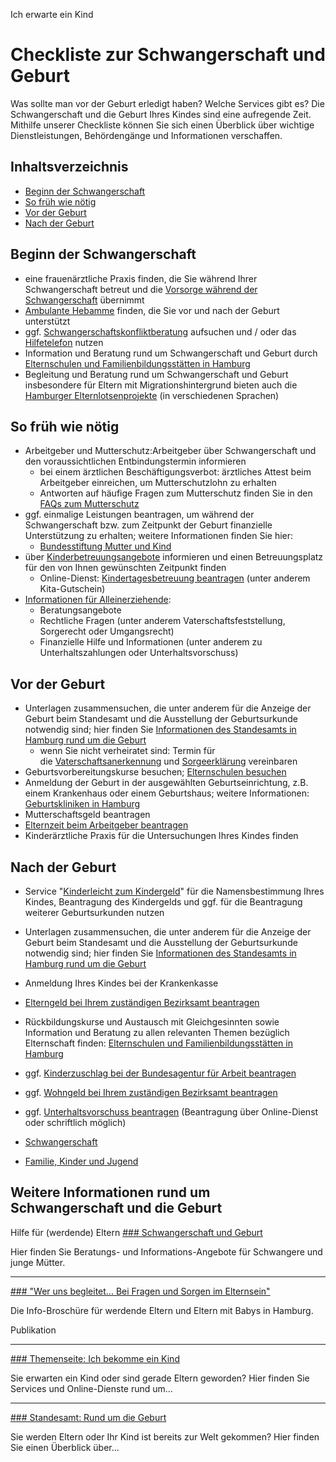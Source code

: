 


Ich erwarte ein Kind

Checkliste zur Schwangerschaft und Geburt
=========================================

Was sollte man vor der Geburt erledigt haben? Welche Services gibt es? Die Schwangerschaft und die Geburt Ihres Kindes sind eine aufregende Zeit. Mithilfe unserer Checkliste können Sie sich einen Überblick über wichtige Dienstleistungen, Behördengänge und Informationen verschaffen.

Inhaltsverzeichnis
------------------

* [Beginn der Schwangerschaft](#id1057732455__h2-1)
* [So früh wie nötig](#id1057732455__h2-2)
* [Vor der Geburt](#id1057732455__h2-3)
* [Nach der Geburt](#id1057732455__h2-4)

Beginn der Schwangerschaft
--------------------------

* eine frauenärztliche Praxis finden, die Sie während Ihrer Schwangerschaft betreut und die [Vorsorge während der Schwangerschaft](/politik-und-verwaltung/behoerden/sozialbehoerde/themen/gesundheit/gesundheitsfoerderung/kindergesundheit/schwangerschaft/schwangerenvorsorge-33634) übernimmt
* [Ambulante Hebamme](/politik-und-verwaltung/behoerden/sozialbehoerde/themen/gesundheit/gesundheitsfoerderung/kindergesundheit/schwangerschaft/ambulante-hebammen-33608) finden, die Sie vor und nach der Geburt unterstützt
* ggf. [Schwangerschaftskonfliktberatung](/politik-und-verwaltung/behoerden/sozialbehoerde/themen/gesundheit/gesundheitsfoerderung/schwangerschaftskonfliktberatung) aufsuchen und / oder das [Hilfetelefon](https://www.hilfetelefon-schwangere.de/) nutzen
* Information und Beratung rund um Schwangerschaft und Geburt durch [Elternschulen und Familienbildungsstätten in Hamburg](/politik-und-verwaltung/behoerden/sozialbehoerde/themen/familie/familienwegweiser/familienbildung-35456)
* Begleitung und Beratung rund um Schwangerschaft und Geburt insbesondere für Eltern mit Migrationshintergrund bieten auch die [Hamburger Elternlotsenprojekte](/politik-und-verwaltung/behoerden/sozialbehoerde/themen/familie/jugendhilfe/elternlotsen/standorte-36388) (in verschiedenen Sprachen)

So früh wie nötig
-----------------

* Arbeitgeber und Mutterschutz:Arbeitgeber über Schwangerschaft und den voraussichtlichen Entbindungstermin informieren
  + bei einem ärztlichen Beschäftigungsverbot: ärztliches Attest beim Arbeitgeber einreichen, um Mutterschutzlohn zu erhalten
  + Antworten auf häufige Fragen zum Mutterschutz finden Sie in den [FAQs zum Mutterschutz](/politik-und-verwaltung/behoerden/bjv/themen/verbraucherschutz/arbeitsschutz/themen/mutterschutz/faq-mutterschutz-87882)
* ggf. einmalige Leistungen beantragen, um während der Schwangerschaft bzw. zum Zeitpunkt der Geburt finanzielle Unterstützung zu erhalten; weitere Informationen finden Sie hier:
  + [Bundesstiftung Mutter und Kind](https://www.bundesstiftung-mutter-und-kind.de/)
* über [Kinderbetreuungsangebote](/politik-und-verwaltung/behoerden/sozialbehoerde/themen/familie/kinderbetreuung/elternbeitraege-neu-35310) informieren und einen Betreuungsplatz für den von Ihnen gewünschten Zeitpunkt finden
  + Online-Dienst: [Kindertagesbetreuung beantragen](https://serviceportal.hamburg.de/HamburgGateway/Service/Entry/AFM-KitaG) (unter anderem Kita-Gutschein)
* [Informationen für Alleinerziehende](/politik-und-verwaltung/behoerden/sozialbehoerde/themen/familie/familienwegweiser/alleinerziehen-36302):
  + Beratungsangebote
  + Rechtliche Fragen (unter anderem Vaterschaftsfeststellung, Sorgerecht oder Umgangsrecht)
  + Finanzielle Hilfe und Informationen (unter anderem zu Unterhaltszahlungen oder Unterhaltsvorschuss)

Vor der Geburt
--------------

* Unterlagen zusammensuchen, die unter anderem für die Anzeige der Geburt beim Standesamt und die Ausstellung der Geburtsurkunde notwendig sind; hier finden Sie [Informationen des Standesamts in Hamburg rund um die Geburt](/politik-und-verwaltung/bezirke/bezirksthemen/standesamt/geburt)
  + wenn Sie nicht verheiratet sind: Termin für die [Vaterschaftsanerkennung](https://www.hamburg.de/service/info/111048559/n0/) und [Sorgeerklärung](https://www.hamburg.de/service/info/111048271/n0/) vereinbaren
* Geburtsvorbereitungskurse besuchen; [Elternschulen besuchen](/politik-und-verwaltung/behoerden/sozialbehoerde/themen/familie/familienwegweiser/familienbildung-35456)
* Anmeldung der Geburt in der ausgewählten Geburtseinrichtung, z.B. einem Krankenhaus oder einem Geburtshaus; weitere Informationen: [Geburtskliniken in Hamburg](/politik-und-verwaltung/behoerden/sozialbehoerde/themen/gesundheit/krankenhaus/geburtskliniken-33622)
* Mutterschaftsgeld beantragen
* [Elternzeit beim Arbeitgeber beantragen](/politik-und-verwaltung/behoerden/sozialbehoerde/themen/familie/familienwegweiser/elternzeit-36314)
* Kinderärztliche Praxis für die Untersuchungen Ihres Kindes finden

Nach der Geburt
---------------

* Service "[Kinderleicht zum Kindergeld](/politik-und-verwaltung/behoerden/behoerde-fuer-wissenschaft-forschung-gleichstellung-und-bezirke/digitaler-service/kinderleicht-zum-kindergeld)" für die Namensbestimmung Ihres Kindes, Beantragung des Kindergelds und ggf. für die Beantragung weiterer Geburtsurkunden nutzen
* Unterlagen zusammensuchen, die unter anderem für die Anzeige der Geburt beim Standesamt und die Ausstellung der Geburtsurkunde notwendig sind; hier finden Sie [Informationen des Standesamts in Hamburg rund um die Geburt](/politik-und-verwaltung/bezirke/bezirksthemen/standesamt/geburt)
* Anmeldung Ihres Kindes bei der Krankenkasse
* [Elterngeld bei Ihrem zuständigen Bezirksamt beantragen](https://www.hamburg.de/service/info/11981756/n0/)
* Rückbildungskurse und Austausch mit Gleichgesinnten sowie Information und Beratung zu allen relevanten Themen bezüglich Elternschaft finden: [Elternschulen und Familienbildungsstätten in Hamburg](/politik-und-verwaltung/behoerden/sozialbehoerde/themen/familie/familienwegweiser/familienbildung-35456)
* ggf. [Kinderzuschlag bei der Bundesagentur für Arbeit beantragen](https://web.arbeitsagentur.de/kiz/ui/start)
* ggf. [Wohngeld bei Ihrem zuständigen Bezirksamt beantragen](/politik-und-verwaltung/behoerden/behoerde-fuer-stadtentwicklung-und-wohnen/themen/wohnen/wohnfoerderung/wohngeld)
* ggf. [Unterhaltsvorschuss beantragen](https://serviceportal.gemeinsamonline.de/Onlinedienste/Service/Entry/UVORSCHUSS) (Beantragung über Online-Dienst oder schriftlich möglich)

* [Schwangerschaft](/625042!search?state=H4sIAAAAAAAA_zXMsQrCQBBF0X959RZRJInTKtYp0gWLQScaWHfJzGwhIf9uEFIeLtwFT3a5af6AUokx_N3nXSM_xA204Fg3TQUacGrPLe5rwHty60Q7fgnoUAXMRfQLAgIsq--PYnLdppeczJWntIWRo8n6A3mwxfd9AAAA&ignoreFacets=false)
* [Familie, Kinder und Jugend](/625042!search?state=H4sIAAAAAAAA_zXMsQrCQBBF0X959RariInTKtYp0onFoBMNrLs4M1tIyL8nCCkPF-6EJ7tctXxAuaYU_u7LpoEf4gaasD82TQTdcDjFFvc54D26daIdvwS0iwHfKvoDAQFW1LdHNbms03PJ5spjXsPAyWReAIQwD959AAAA&ignoreFacets=false)

Weitere Informationen rund um Schwangerschaft und die Geburt
------------------------------------------------------------

Hilfe für (werdende) Eltern
[### Schwangerschaft und Geburt](/politik-und-verwaltung/behoerden/sozialbehoerde/themen/familie/familienwegweiser/schwangerschaft-36340)

Hier finden Sie Beratungs- und Informations-Angebote für Schwangere und junge Mütter.

---

[### "Wer uns begleitet... Bei Fragen und Sorgen im Elternsein"](/politik-und-verwaltung/behoerden/sozialbehoerde/themen/familie/jugendhilfe/fruehe-hilfen/wer-uns-begleitet-802616)

Die Info-Broschüre für werdende Eltern und Eltern mit Babys in Hamburg.

Publikation

---

[### Themenseite: Ich bekomme ein Kind](/service/schwangerschaft-und-geburt)

Sie erwarten ein Kind oder sind gerade Eltern geworden? Hier finden Sie Services und Online-Dienste rund um...

---

[### Standesamt: Rund um die Geburt](/politik-und-verwaltung/bezirke/bezirksthemen/standesamt/geburt)

Sie werden Eltern oder Ihr Kind ist bereits zur Welt gekommen? Hier finden Sie einen Überblick über...

